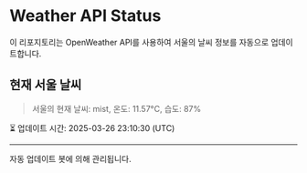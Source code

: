 
# Weather API Status

이 리포지토리는 OpenWeather API를 사용하여 서울의 날씨 정보를 자동으로 업데이트합니다.

## 현재 서울 날씨
> 서울의 현재 날씨: mist, 온도: 11.57°C, 습도: 87%

⏳ 업데이트 시간: 2025-03-26 23:10:30 (UTC)

---
자동 업데이트 봇에 의해 관리됩니다.
